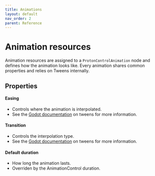 ```yaml
---
title: Animations
layout: default
nav_order: 2
parent: Reference
---
```


# Animation resources

Animation resources are assigned to a `ProtonControlAnimation` node and defines how the animation looks like.
Every animation shares common properties and relies on Tweens internally.

## Properties

#### Easing

- Controls where the animation is interpolated.
- See the [Godot documentation](https://docs.godotengine.org/en/stable/classes/class_tween.html#enum-tween-easetype) on tweens for more information.

#### Transition

- Controls the interpolation type.
- See the [Godot documentation](https://docs.godotengine.org/en/stable/classes/class_tween.html#enum-tween-transitiontype) on tweens for more information.

#### Default duration

- How long the animation lasts.
- Overriden by the AnimationControl duration.
